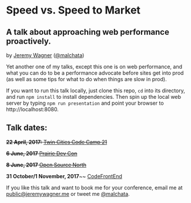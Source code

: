 # Speed vs. Speed to Market
## A talk about approaching web performance proactively.
by [Jeremy Wagner](https://jeremywagner.me) ([@malchata](https://twitter.com/malchata))

Yet another one of my talks, except this one is on web performance, and what you can do to be a performance advocate before sites get into prod (as well as some tips for what to do when things are slow in prod).

If you want to run this talk locally, just clone this repo, `cd` into its directory, and run `npm install` to install dependencies. Then spin up the local web server by typing `npm run presentation` and point your browser to http://localhost:8080.

## Talk dates:
~~**22 April, 2017:** [Twin Cities Code Camp 21](https://twincitiescodecamp.com/#/Events/21/talks)~~

~~**6 June, 2017** [Prairie Dev Con](http://prairiedevcon.com/Sessions)~~

~~**8 June, 2017** [Open Source North](http://opensourcenorth.com/)~~

**31 October/1 November, 2017**~~ [CodeFrontEnd](http://codefrontend.co.uk/)

If you like this talk and want to book me for your conference, email me at [public@jeremywagner.me](public@jeremywagner.me) or tweet me [@malchata](https://twitter.com/malchata).
